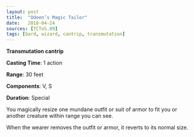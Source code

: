 ```yaml
---
layout: post
title:  "Odeen’s Magic Tailor"
date:   2018-04-24
sources: [TCToS.89]
tags: [bard, wizard, cantrip, transmutation]
---
```


**Transmutation cantrip**

**Casting Time**: 1 action

**Range**: 30 feet

**Components**: V, S

**Duration**: Special

You magically resize one mundane outfit or suit of armor to fit you or another creature within range you can see.

When the wearer removes the outfit or armor, it reverts to its normal size.